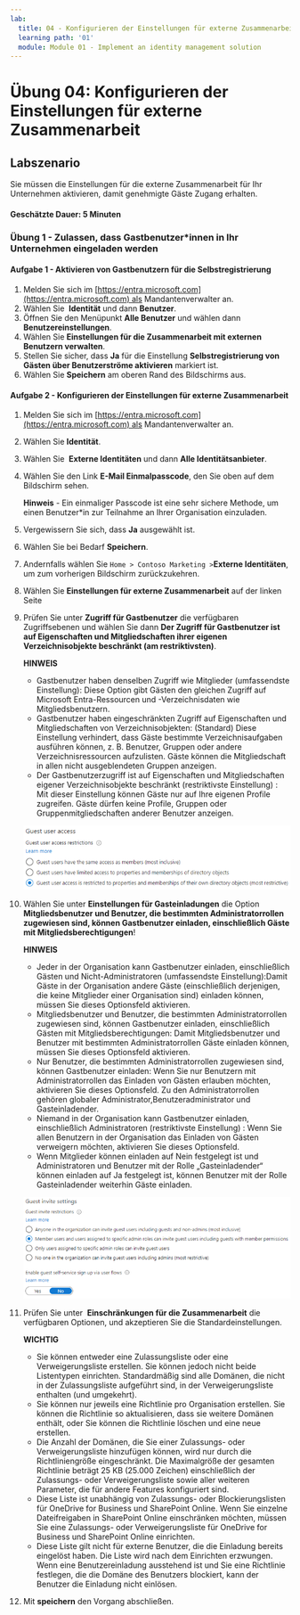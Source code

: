 ```yaml
---
lab:
  title: 04 - Konfigurieren der Einstellungen für externe Zusammenarbeit
  learning path: '01'
  module: Module 01 - Implement an identity management solution
---
```


# Übung 04: Konfigurieren der Einstellungen für externe Zusammenarbeit

## Labszenario

Sie müssen die Einstellungen für die externe Zusammenarbeit für Ihr Unternehmen aktivieren, damit genehmigte Gäste Zugang erhalten.

#### Geschätzte Dauer: 5 Minuten

### Übung 1 - Zulassen, dass Gastbenutzer*innen in Ihr Unternehmen eingeladen werden

#### Aufgabe 1 - Aktivieren von Gastbenutzern für die Selbstregistrierung

1. Melden Sie sich im [https://entra.microsoft.com](https://entra.microsoft.com) als Mandantenverwalter an.
2. Wählen Sie  **Identität** und dann **Benutzer**.
3. Öffnen Sie den Menüpunkt **Alle Benutzer** und wählen dann **Benutzereinstellungen**.
4. Wählen Sie **Einstellungen für die Zusammenarbeit mit externen Benutzern verwalten**.
5. Stellen Sie sicher, dass **Ja** für die Einstellung **Selbstregistrierung von Gästen über Benutzerströme aktivieren** markiert ist.
6. Wählen Sie **Speichern** am oberen Rand des Bildschirms aus.

#### Aufgabe 2 - Konfigurieren der Einstellungen für externe Zusammenarbeit

1. Melden Sie sich im [https://entra.microsoft.com](https://entra.microsoft.com) als Mandantenverwalter an.
2. Wählen Sie **Identität**.
3. Wählen Sie  **Externe Identitäten** und dann **Alle Identitätsanbieter**.
4. Wählen Sie den Link **E-Mail Einmalpasscode**, den Sie oben auf dem Bildschirm sehen.

    **Hinweis** - Ein einmaliger Passcode ist eine sehr sichere Methode, um einen Benutzer*in zur Teilnahme an Ihrer Organisation einzuladen.
    
5. Vergewissern Sie sich, dass **Ja** ausgewählt ist.
6. Wählen Sie bei Bedarf **Speichern**.
7. Andernfalls wählen Sie `Home > Contoso Marketing >`**Externe Identitäten**, um zum vorherigen Bildschirm zurückzukehren.
8. Wählen Sie **Einstellungen für externe Zusammenarbeit** auf der linken Seite

9. Prüfen Sie unter **Zugriff für Gastbenutzer** die verfügbaren Zugriffsebenen und wählen Sie dann **Der Zugriff für Gastbenutzer ist auf Eigenschaften und Mitgliedschaften ihrer eigenen Verzeichnisobjekte beschränkt (am restriktivsten)**.

    **HINWEIS**
    - Gastbenutzer haben denselben Zugriff wie Mitglieder (umfassendste Einstellung): Diese Option gibt Gästen den gleichen Zugriff auf Microsoft Entra-Ressourcen und -Verzeichnisdaten wie Mitgliedsbenutzern.
    - Gastbenutzer haben eingeschränkten Zugriff auf Eigenschaften und Mitgliedschaften von Verzeichnisobjekten: (Standard) Diese Einstellung verhindert, dass Gäste bestimmte Verzeichnisaufgaben ausführen können, z. B. Benutzer, Gruppen oder andere Verzeichnisressourcen aufzulisten. Gäste können die Mitgliedschaft in allen nicht ausgeblendeten Gruppen anzeigen.
    - Der Gastbenutzerzugriff ist auf Eigenschaften und Mitgliedschaften eigener Verzeichnisobjekte beschränkt (restriktivste Einstellung) : Mit dieser Einstellung können Gäste nur auf Ihre eigenen Profile zugreifen. Gäste dürfen keine Profile, Gruppen oder Gruppenmitgliedschaften anderer Benutzer anzeigen.

    ![Screenshot: Optionen zur Einschränkung des Gastbenutzerzugriffs](./media/lp1-mod3-guest-user-access-restrictions.png)

10. Wählen Sie unter **Einstellungen für Gasteinladungen** die Option **Mitgliedsbenutzer und Benutzer, die bestimmten Administratorrollen zugewiesen sind, können Gastbenutzer einladen, einschließlich Gäste mit Mitgliedsberechtigungen**!

    **HINWEIS**
    - Jeder in der Organisation kann Gastbenutzer einladen, einschließlich Gästen und Nicht-Administratoren (umfassendste Einstellung):Damit Gäste in der Organisation andere Gäste (einschließlich derjenigen, die keine Mitglieder einer Organisation sind) einladen können, müssen Sie dieses Optionsfeld aktivieren.
    - Mitgliedsbenutzer und Benutzer, die bestimmten Administratorrollen zugewiesen sind, können Gastbenutzer einladen, einschließlich Gästen mit Mitgliedsberechtigungen: Damit Mitgliedsbenutzer und Benutzer mit bestimmten Administratorrollen Gäste einladen können, müssen Sie dieses Optionsfeld aktivieren.
    - Nur Benutzer, die bestimmten Administratorrollen zugewiesen sind, können Gastbenutzer einladen: Wenn Sie nur Benutzern mit Administratorrollen das Einladen von Gästen erlauben möchten, aktivieren Sie dieses Optionsfeld. Zu den Administratorrollen gehören globaler Administrator,Benutzeradministrator und Gasteinladender.
    - Niemand in der Organisation kann Gastbenutzer einladen, einschließlich Administratoren (restriktivste Einstellung) : Wenn Sie allen Benutzern in der Organisation das Einladen von Gästen verweigern möchten, aktivieren Sie dieses Optionsfeld.
    - Wenn Mitglieder können einladen auf Nein festgelegt ist und Administratoren und Benutzer mit der Rolle „Gasteinladender“ können einladen auf Ja festgelegt ist, können Benutzer mit der Rolle Gasteinladender weiterhin Gäste einladen.

    ![Screenshot mit den Einstellungen für die Einladung von Gästen, wobei "Gäste können einladen" auf "Nein" gesetzt und hervorgehoben ist](./media/lp1-mod3-guest-user-invite-settings.png)

11. Prüfen Sie unter  **Einschränkungen für die Zusammenarbeit** die verfügbaren Optionen, und akzeptieren  Sie die Standardeinstellungen.

    **WICHTIG**
    - Sie können entweder eine Zulassungsliste oder eine Verweigerungsliste erstellen. Sie können jedoch nicht beide Listentypen einrichten. Standardmäßig sind alle Domänen, die nicht in der Zulassungsliste aufgeführt sind, in der Verweigerungsliste enthalten (und umgekehrt).
    - Sie können nur jeweils eine Richtlinie pro Organisation erstellen. Sie können die Richtlinie so aktualisieren, dass sie weitere Domänen enthält, oder Sie können die Richtlinie löschen und eine neue erstellen.
    - Die Anzahl der Domänen, die Sie einer Zulassungs- oder Verweigerungsliste hinzufügen können, wird nur durch die Richtliniengröße eingeschränkt. Die Maximalgröße der gesamten Richtlinie beträgt 25 KB (25.000 Zeichen) einschließlich der Zulassungs- oder Verweigerungsliste sowie aller weiteren Parameter, die für andere Features konfiguriert sind.
    - Diese Liste ist unabhängig von Zulassungs- oder Blockierungslisten für OneDrive for Business und SharePoint Online. Wenn Sie einzelne Dateifreigaben in SharePoint Online einschränken möchten, müssen Sie eine Zulassungs- oder Verweigerungsliste für OneDrive for Business und SharePoint Online einrichten.
    - Diese Liste gilt nicht für externe Benutzer, die die Einladung bereits eingelöst haben. Die Liste wird nach dem Einrichten erzwungen. Wenn eine Benutzereinladung ausstehend ist und Sie eine Richtlinie festlegen, die die Domäne des Benutzers blockiert, kann der Benutzer die Einladung nicht einlösen.

12. Mit **speichern** den Vorgang abschließen.
